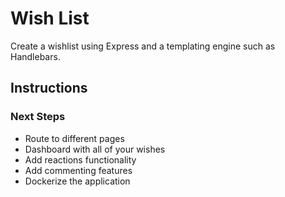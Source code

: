 # Wish List

<p>Create a wishlist using Express and a templating engine such as Handlebars.</p>

## Instructions

### Next Steps

<ul>
    <li>Route to different pages</li>
    <li>Dashboard with all of your wishes</li>
    <li>Add reactions functionality</li>
    <li>Add commenting features</li>
    <li>Dockerize the application</li>
</ul>